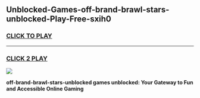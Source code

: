 
## Unblocked-Games-off-brand-brawl-stars-unblocked-Play-Free-sxih0
<h3>
<a href="https://premium76.site?title=off-brand-brawl-stars-unblocked&ref=23A">CLICK TO PLAY</a></h3>
<hr>

<h3>
<a href="https://premium76.site?title=off-brand-brawl-stars-unblocked&ref=23A">CLICK 2 PLAY</a>
  
</h3>

<a href="https://premium76.site?title=off-brand-brawl-stars-unblocked&ref=23A"><img src="https://clearcache.store/games.png"></a>


**off-brand-brawl-stars-unblocked games unblocked: Your Gateway to Fun and Accessible Online Gaming**

